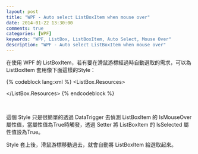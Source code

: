 ```yaml
---
layout: post
title: "WPF - Auto select ListBoxItem when mouse over"
date: 2014-01-22 13:30:00
comments: true
categories: [WPF]
keywords: "WPF, ListBox, ListBoxItem, Auto Select, Mouse Over"
description: "WPF - Auto select ListBoxItem when mouse over"
---
```


在使用 WPF 的 ListBoxItem，若有要在滑鼠游標經過時自動選取的需求，可以為 ListBoxItem 套用像下面這樣的Style：  

<!-- More -->

{% codeblock lang:xml %}
<ListBox.Resources>
<Style BasedOn="{StaticResource {x:Type ListBoxItem}}"
TargetType="{x:Type ListBoxItem}">
<Style.Triggers>
<DataTrigger Binding="{Binding IsMouseOver,
RelativeSource={RelativeSource Self}}"
Value="True">
<Setter Property="IsSelected" Value="True" />
</DataTrigger>
</Style.Triggers>
</Style>
</ListBox.Resources>
{% endcodeblock %}

<br/>

這個 Style 只是很簡單的透過 DataTrigger 去偵測 ListBoxItem 的 IsMouseOver屬性值，當屬性值為True時觸發，透過 Setter 將 ListBoxItem 的 IsSelected 屬性值設為True。  

Style 套上後，滑鼠游標移動過去，就會自動將  ListBoxItem 給選取起來。  

